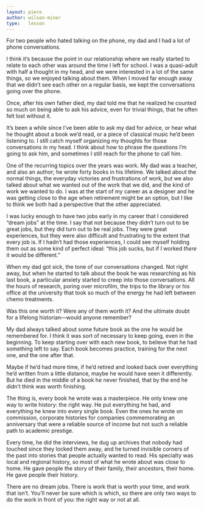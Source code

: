 ```yaml
---
layout: piece
author: wilson-miner
type:   lesson
---
```


For two people who hated talking on the phone, my dad and I had a lot of phone conversations.

I think it’s because the point in our relationship where we really started to relate to each other was around the time I left for school. I was a quasi-adult with half a thought in my head, and we were interested in a lot of the same things, so we enjoyed talking about them. When I moved far enough away that we didn’t see each other on a regular basis, we kept the conversations going over the phone.

Once, after his own father died, my dad told me that he realized he counted so much on being able to ask his advice, even for trivial things, that he often felt lost without it.

It’s been a while since I’ve been able to ask my dad for advice, or hear what he thought about a book we’d read, or a piece of classical music he’d been listening to. I still catch myself organizing my thoughts for those conversations in my head. I think about how to phrase the questions I’m going to ask him, and sometimes I still reach for the phone to call him.

One of the recurring topics over the years was work. My dad was a teacher, and also an author; he wrote forty books in his lifetime. We talked about the normal things, the everyday victories and frustrations of work, but we also talked about what we wanted out of the work that we did, and the kind of work we wanted to do. I was at the start of my career as a designer and he was getting close to the age when retirement might be an option, but I like to think we both had a perspective that the other appreciated.

I was lucky enough to have two jobs early in my career that I considered “dream jobs” at the time. I say that not because they didn’t turn out to be great jobs, but they did turn out to be real jobs. They were great experiences, but they were also difficult and frustrating to the extent that every job is. If I hadn’t had those experiences, I could see myself holding them out as some kind of perfect ideal: “this job sucks, but if I worked *there* it would be different.”

When my dad got sick, the tone of our conversations changed. Not right away, but when he started to talk about the book he was researching as his last book, a particular anxiety started to creep into those conversations. All the hours of research, poring over microfilm, the trips to the library or his office at the university that took so much of the energy he had left between chemo treatments.

Was this one worth it? Were any of them worth it? And the ultimate doubt for a lifelong historian—would anyone remember?

My dad always talked about some future book as the one he would be remembered for. I think it was sort of necessary to keep going, even in the beginning. To keep starting over with each new book, to believe that he had something left to say. Each book becomes practice, training for the next one, and the one after that.

Maybe if he’d had more time, if he’d retired and looked back over everything he’d written from a little distance, maybe he would have seen it differently. But he died in the middle of a book he never finished, that by the end he didn’t think was worth finishing.

The thing is, every book he wrote was a masterpiece. He only knew one way to write history: the right way. He put everything he had, and everything he knew into every single book. Even the ones he wrote on commission, corporate histories for companies commemorating an anniversary that were a reliable source of income but not such a reliable path to academic prestige.

Every time, he did the interviews, he dug up archives that nobody had touched since they locked them away, and he turned invisible corners of the past into stories that people actually wanted to read. His specialty was local and regional history, so most of what he wrote about was close to home. He gave people the story of their family, their ancestors, their home. He gave people their history.

There are no dream jobs. There is work that is worth your time, and work that isn’t. You’ll never be sure which is which, so there are only two ways to do the work in front of you: the right way or not at all.